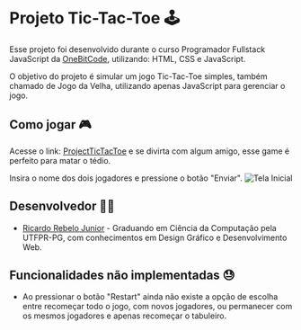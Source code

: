 
# **Projeto Tic-Tac-Toe 🕹**

Esse projeto foi desenvolvido durante o curso Programador Fullstack JavaScript da [OneBitCode]('https://cursos.onebitcode.com/area/vitrine'), utilizando: HTML, CSS e JavaScript. 

O objetivo do projeto é simular um jogo Tic-Tac-Toe simples, também chamado de Jogo da Velha, utilizando apenas JavaScript para gerenciar o jogo.

## Como jogar 🎮

Acesse o link: [ProjectTicTacToe]('https://rebel0r.github.io/project-TicTacToe/') e se divirta com algum amigo, esse game é perfeito para matar o tédio.

Insira o nome dos dois jogadores e pressione o botão "Enviar".
![Tela Inicial](./imagens/para/InicialScreen-readme.jpg)


## Desenvolvedor 👨‍🎤

- [Ricardo Rebelo Junior](https://www.github.com/Rebel0R) - Graduando em Ciência da Computação pela UTFPR-PG, com conhecimentos em Design Gráfico e Desenvolvimento Web.


## Funcionalidades não implementadas 😓

- Ao pressionar o botão "Restart" ainda não existe a opção de escolha entre recomeçar todo o jogo, com novos jogadores, ou permanecer com os mesmos jogadores e apenas recomeçar o tabuleiro.

